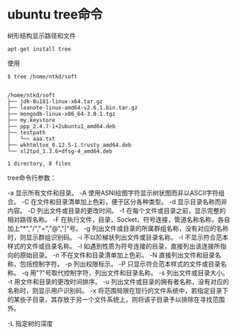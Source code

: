 # ubuntu tree命令

树形结构显示路径和文件

```
apt-get install tree
```

使用

```
$ tree /home/ntkd/soft


/home/ntkd/soft
├── jdk-8u181-linux-x64.tar.gz
├── leanote-linux-amd64-v2.6.1.bin.tar.gz
├── mongodb-linux-x86_64-3.0.1.tgz
├── my.keystore
├── ppp_2.4.7-1+2ubuntu1_amd64.deb
├── testpath
│   └── aaa.txt
├── wkhtmltox_0.12.5-1.trusty_amd64.deb
└── xl2tpd_1.3.6+dfsg-4_amd64.deb

1 directory, 8 files
```

tree命令行参数：

-a 显示所有文件和目录。
-A 使用ASNI绘图字符显示树状图而非以ASCII字符组合。
-C 在文件和目录清单加上色彩，便于区分各种类型。
-d 显示目录名称而非内容。
-D 列出文件或目录的更改时间。
-f 在每个文件或目录之前，显示完整的相对路径名称。
-F 在执行文件，目录，Socket，符号连接，管道名称名称，各自加上"*","/","=","@","|"号。
-g 列出文件或目录的所属群组名称，没有对应的名称时，则显示群组识别码。
-i 不以阶梯状列出文件或目录名称。
-I 不显示符合范本样式的文件或目录名称。
-l 如遇到性质为符号连接的目录，直接列出该连接所指向的原始目录。
-n 不在文件和目录清单加上色彩。
-N 直接列出文件和目录名称，包括控制字符。
-p 列出权限标示。
-P 只显示符合范本样式的文件或目录名称。
-q 用"?"号取代控制字符，列出文件和目录名称。
-s 列出文件或目录大小。
-t 用文件和目录的更改时间排序。
-u 列出文件或目录的拥有者名称，没有对应的名称时，则显示用户识别码。
-x 将范围局限在现行的文件系统中，若指定目录下的某些子目录，其存放于另一个文件系统上，则将该子目录予以排除在寻找范围外。

-L 指定树的深度

 
